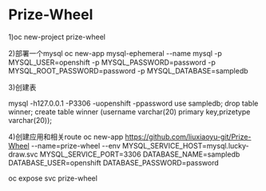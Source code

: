 # Prize-Wheel

1)oc new-project prize-wheel

2)部署一个mysql oc new-app mysql-ephemeral --name mysql -p MYSQL_USER=openshift -p MYSQL_PASSWORD=password -p MYSQL_ROOT_PASSWORD=password -p MYSQL_DATABASE=sampledb

3)创建表

mysql -h127.0.0.1 -P3306 -uopenshift -ppassword
use sampledb;
drop table winner;
create table winner (username varchar(20) primary key,prizetype varchar(20));

4)创建应用和相关route oc new-app https://github.com/liuxiaoyu-git/Prize-Wheel --name=prize-wheel --env MYSQL_SERVICE_HOST=mysql.lucky-draw.svc MYSQL_SERVICE_PORT=3306 DATABASE_NAME=sampledb DATABASE_USER=openshift DATABASE_PASSWORD=password

oc expose svc prize-wheel

